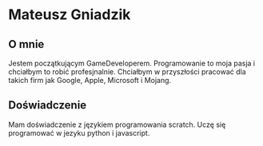 # Mateusz Gniadzik

## O mnie
Jestem początkującym GameDeveloperem. Programowanie to moja pasja i chciałbym to robić profesjnalnie.
Chciałbym w przyszłości pracować dla takich firm jak Google, Apple, Microsoft i Mojang.


## Doświadczenie
Mam doświadczenie z językiem programowania scratch. Uczę się programować w jezyku python i javascript.


